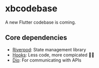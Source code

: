 # xbcodebase

A new Flutter codebase is coming.

## Core dependencies

- [Riverpod](https://riverpod.dev/docs/getting_started): State management library
- [Hooks](https://pub.dev/packages/flutter_hooks): Less code, more compicated 🥲🥲
- [Dio](https://pub.dev/packages/dio): For communicating with APIs
